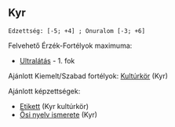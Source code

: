 ## Kyr

```
Edzettség: [-5; +4] ; Önuralom [-3; +6]
```

Felvehető Érzék-Fortélyok maximuma:
- [Ultralátás](../fortelyok.erzekek/fejlett_szaglas.md) - 1. fok

Ajánlott Kiemelt/Szabad fortélyok: [Kultúrkör](../fortelyok.kiemelt/kulturkor.md) (Kyr)

Ajánlott képzettségek:
- [Etikett](../kepzettsegek.szekunder/etikett.md) (Kyr kultúrkör)
- [Ősi nyelv ismerete](../kepzettsegek.primer.misztikus/osi_nyelv_ismerete.md) (Kyr)

<br />